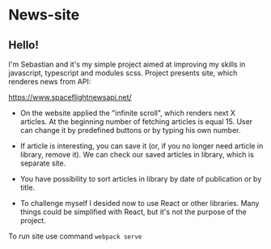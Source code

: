 # News-site

## Hello!

I'm Sebastian and it's my simple project aimed at improving my skills in javascript, typescript and modules scss. 
Project presents site, which renderes news from API:

https://www.spaceflightnewsapi.net/

- On the website applied the "infinite scroll", which renders next X articles.
At the beginning number of fetching articles is equal 15.
User can change it by predefined buttons or by typing his own number.

- If article is interesting, you can save it (or, if you no longer need article in library, remove it).
We can check our saved articles in library, which is separate site.

- You have possibility to sort articles in library by date of publication or by title.

- To challenge myself I desided now to use React or other libraries. 
Many things could be simplified with React, but it's not the purpose of the project.

To run site use command 
```webpack serve```
